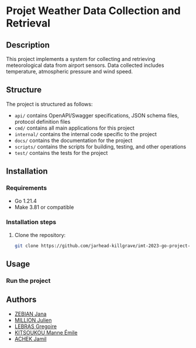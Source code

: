 # Projet Weather Data Collection and Retrieval

## Description

This project implements a system for collecting and retrieving meteorological data from airport sensors. 
Data collected includes temperature, atmospheric pressure and wind speed.

## Structure

The project is structured as follows:
- `api/` contains OpenAPI/Swagger specifications, JSON schema files, protocol definition files
- `cmd/` contains all main applications for this project
- `internal/` contains the internal code specific to the project
- `docs/` contains the documentation for the project
- `scripts/` contains the scripts for building, testing, and other operations
- `test/` contains the tests for the project

## Installation

### Requirements

- Go 1.21.4
- Make 3.81 or compatible

### Installation steps

1. Clone the repository:
    ```bash
    git clone https://github.com/jarhead-killgrave/imt-2023-go-project-ZEBIAN-KITSOUKOU-MILLION-LEBRAS-ACHEK.git
    ```

## Usage

### Run the project


## Authors

- [ZEBIAN Jana](https://github.com/JanaZebian)
- [MILLION Julien](https://github.com/AlphaOrOmega)
- [LEBRAS Gregoire](https://github.com/gregoireLeBras)
- [KITSOUKOU Manne Émile](https://github.com/jarhead-killgrave)
- [ACHEK Jamil](https://github.com/JamWare)
